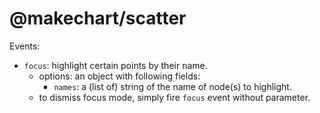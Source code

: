 # @makechart/scatter

Events:

 - `focus`: highlight certain points by their name.
   - options: an object with following fields:
     - `names`: a (list of) string of the name of node(s) to highlight.
   - to dismiss focus mode, simply fire `focus` event without parameter.
